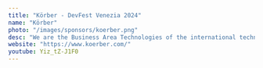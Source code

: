 ```yaml
---
title: "Körber - DevFest Venezia 2024"
name: "Körber"
photo: "/images/sponsors/koerber.png"
desc: "We are the Business Area Technologies of the international technology group Körber,. We develop customized solutions in the areas of machinery, equipment, software, measuring instruments, flavors, and services with a focus on the tobacco and the food and beverage industry. With passion, precision and performance, we deliver and integrate outperforming technologies to help our customers realize their full potential."
website: "https://www.koerber.com/"
youtube: Yiz_tZ-J1F0
---
```

